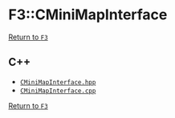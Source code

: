 # F3::CMiniMapInterface

[Return to `F3`](/docs/F3.md)

## C++

- [`CMiniMapInterface.hpp`](/c++/include/CMiniMapInterface.hpp)
- [`CMiniMapInterface.cpp`](/c++/source/CMiniMapInterface.cpp)

[Return to `F3`](/docs/F3.md)